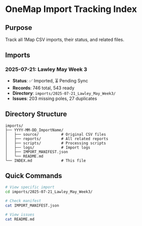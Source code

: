 # OneMap Import Tracking Index

## Purpose
Track all 1Map CSV imports, their status, and related files.

## Imports

### 2025-07-21: Lawley May Week 3
- **Status**: ✅ Imported, ⏳ Pending Sync
- **Records**: 746 total, 543 ready
- **Directory**: `imports/2025-07-21_Lawley_May_Week3/`
- **Issues**: 203 missing poles, 27 duplicates

## Directory Structure
```
imports/
├── YYYY-MM-DD_ImportName/
│   ├── source/          # Original CSV files
│   ├── reports/         # All related reports
│   ├── scripts/         # Processing scripts
│   ├── logs/            # Import logs
│   ├── IMPORT_MANIFEST.json
│   └── README.md
└── INDEX.md             # This file
```

## Quick Commands
```bash
# View specific import
cd imports/2025-07-21_Lawley_May_Week3/

# Check manifest
cat IMPORT_MANIFEST.json

# View issues
cat README.md
```
